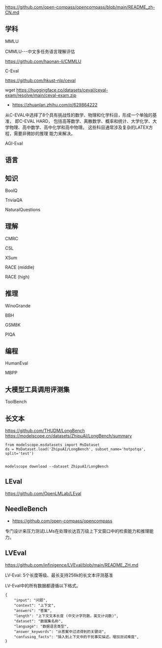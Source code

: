 
https://github.com/open-compass/opencompass/blob/main/README_zh-CN.md


## 学科

MMLU


CMMLU---中文多任务语言理解评估

https://github.com/haonan-li/CMMLU


C-Eval

https://github.com/hkust-nlp/ceval


wget https://huggingface.co/datasets/ceval/ceval-exam/resolve/main/ceval-exam.zip



- https://zhuanlan.zhihu.com/p/629864222

从C-EVAL中选择了8个具有挑战性的数学、物理和化学科目，形成一个单独的基准， 即C-EVAL HARD，
包括高等数学、离散数学、概率和统计、大学化学、大学物理、高中数学、高中化学和高中物理。
这些科目通常涉及复杂的LATEX方程，需要非微妙的推理 能力来解决。



AGI-Eval



## 语言





## 知识


BoolQ


TriviaQA


NaturalQuestions



## 理解


CMRC


CSL


XSum


RACE (middle)


RACE (high)	


## 推理


WinoGrande

BBH


GSM8K


PIQA









## 编程


HumanEval




MBPP



## 大模型工具调用评测集


ToolBench 

## 长文本



https://github.com/THUDM/LongBench
https://modelscope.cn/datasets/ZhipuAI/LongBench/summary


```
from modelscope.msdatasets import MsDataset
ds = MsDataset.load('ZhipuAI/LongBench', subset_name='hotpotqa', split='test')


modelscope download --dataset ZhipuAI/LongBench

```



## LEval


https://github.com/OpenLMLab/LEval



## NeedleBench

- https://github.com/open-compass/opencompass

专门设计来压力测试LLMs在处理长达百万级上下文窗口中的检索能力和推理能力。



## LVEval


https://github.com/infinigence/LVEval/blob/main/README_ZH.md

LV-Eval: 5个长度等级、最长支持256k的长文本评测基准



LV-Eval中的所有数据都遵循以下格式。

```
{
    "input": "问题",
    "context": "上下文",
    "answers": "答案",
    "length": "上下文文本长度 (中文计字符数，英文计词数)",
    "dataset": "数据集名称",
    "language": "数据语言类型",
    "answer_keywords": "从答案中过滤得到的关键词",
    "confusing_facts": "插入到上下文中的干扰事实描述，增加测试难度",
}
```






















